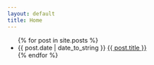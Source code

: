 ```yaml
---
layout: default
title: Home
---
```


<ul class="posts">
{% for post in site.posts %}
  <li><span class="date">{{ post.date | date_to_string }}</span> <a href="{{ post.url }}">{{ post.title }}</a></li>
{% endfor %}
</ul>
